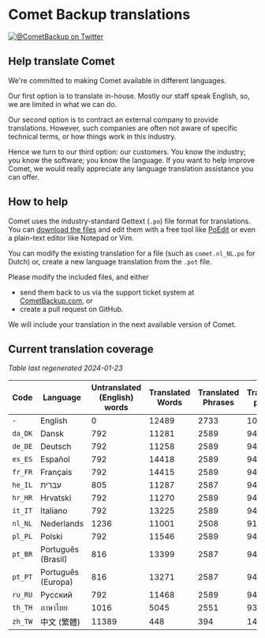 # Comet Backup translations

[![@CometBackup on Twitter](https://img.shields.io/badge/twitter-%40CometBackup-blue.svg?style=flat)](https://twitter.com/CometBackup)

## Help translate Comet

We're committed to making Comet available in different languages.

Our first option is to translate in-house. Mostly our staff speak English, so, we are limited in what we can do.

Our second option is to contract an external company to provide translations. However, such companies are often not aware of specific technical terms, or how things work in this industry.

Hence we turn to our third option: our customers. You know the industry; you know the software; you know the language. If you want to help improve Comet, we would really appreciate any language translation assistance you can offer.

## How to help

Comet uses the industry-standard Gettext (`.po`) file format for translations. You can [download the files](https://github.com/CometBackup/translations/archive/master.zip) and edit them with a free tool like [PoEdit](https://poedit.net/) or even a plain-text editor like Notepad or Vim.

You can modify the existing translation for a file (such as `comet.nl_NL.po` for Dutch) or, create a new language translation from the `.pot` file.

Please modify the included files, and either 
- send them back to us via the support ticket system at [CometBackup.com](https://cometbackup.com/), or
- create a pull request on GitHub.

We will include your translation in the next available version of Comet.

## Current translation coverage

*Table last regenerated 2024-01-23*

|Code    |Language              |Untranslated (English) words |Translated Words |Translated Phrases |Translation percent
|--------|----------------------|-----------------------------|-----------------|-------------------|--------------------
|`-`     |English               |0                            |12489            |2733               |  100.00
|`da_DK` |Dansk‬                |792                          |11281            |2589               |   94.73
|`de_DE` |Deutsch               |792                          |11258            |2589               |   94.73
|`es_ES` |Español               |792                          |14418            |2589               |   94.73
|`fr_FR` |Français              |792                          |14415            |2589               |   94.73
|`he_IL` |עברית‬                 |805                          |11287            |2587               |   94.66
|`hr_HR` |Hrvatski              |792                          |11270            |2589               |   94.73
|`it_IT` |Italiano              |792                          |13225            |2589               |   94.73
|`nl_NL` |Nederlands            |1236                         |11001            |2508               |   91.77
|`pl_PL` |Polski                |792                          |11546            |2589               |   94.73
|`pt_BR` |Português (Brasil)    |816                          |13399            |2587               |   94.66
|`pt_PT` |Português (Europa)    |816                          |13271            |2587               |   94.66
|`ru_RU` |Русский               |792                          |11468            |2589               |   94.73
|`th_TH` |ภาษาไทย‬              |1016                         |5045             |2551               |   93.34
|`zh_TW` |中文 (繁體)               |11389                        |448              |394                |   14.42
